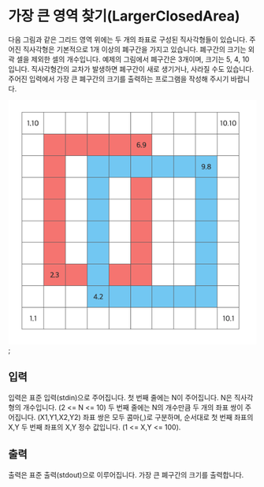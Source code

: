 # 가장 큰 영역 찾기(LargerClosedArea)

다음 그림과 같은 그리드 영역 위에는 두 개의 좌표로 구성된 직사각형들이 있습니다. 주어진 직사각형은 기본적으로 1개 이상의 폐구간을 가지고 있습니다. 폐구간의 크기는 외곽 셀을 제외한 셀의 개수입니다. 예제의 그림에서 폐구간은 3개이며, 크기는 5, 4, 10 입니다. 직사각형간의 교차가 발생하면 폐구간이 새로 생기거나, 사라질 수도 있습니다. 주어진 입력에서 가장 큰 폐구간의 크기를 출력하는 프로그램을 작성해 주시기 바랍니다.

![Problem](./3.png);

## 입력

입력은 표준 입력(stdin)으로 주어집니다.
첫 번째 줄에는 N이 주어집니다. N은 직사각형의 개수입니다. (2 <= N <= 10)
두 번째 줄에는 N의 개수만큼 두 개의 좌표 쌍이 주어집니다. (X1,Y1,X2,Y2) 좌표 쌍은 모두 콤마(,)로 구분하며, 순서대로 첫 번째 좌표의 X,Y 두 번째 좌표의 X,Y 정수 값입니다. (1 <= X,Y <= 100).

## 출력

출력은 표준 출력(stdout)으로 이루어집니다.
가장 큰 폐구간의 크기를 출력합니다.